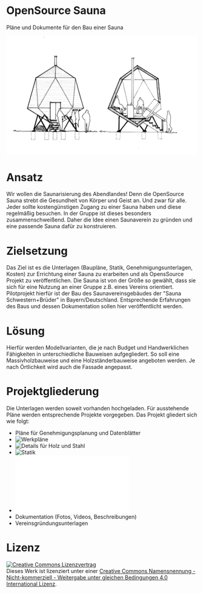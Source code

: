 # OpenSource Sauna
Pläne und Dokumente für den Bau einer Sauna

![OpenSourceSauna](OpenSourceSauna.jpg)

# Ansatz
Wir wollen die Saunarisierung des Abendlandes! Denn die OpenSource Sauna strebt die Gesundheit von Körper und Geist an. Und zwar für alle. Jeder sollte kostengünstigen Zugang zu einer Sauna haben und diese regelmäßig besuchen. In der Gruppe ist dieses besonders zusammenschweißend. Daher die Idee einen Saunaverein zu gründen und eine passende Sauna dafür zu konstruieren.

# Zielsetzung
Das Ziel ist es die Unterlagen (Baupläne, Statik, Genehmigungsunterlagen, Kosten) zur Errichtung einer Sauna zu erarbeiten und als OpensSource Projekt zu veröffentlichen. Die Sauna ist von der Größe so gewählt, dass sie sich für eine Nutzung an einer Gruppe z.B. eines Vereins orientiert. Pilotprojekt hierfür ist der Bau des Saunavereinsgebäudes der "Sauna Schwestern+Brüder" in Bayern/Deutschland. Entsprechende Erfahrungen des Baus und dessen Dokumentation sollen hier veröffentlicht werden.

# Lösung
Hierfür werden Modellvarianten, die je nach Budget und Handwerklichen Fähigkeiten in unterschiedliche Bauweisen aufgegliedert. So soll eine Massivholzbauweise und eine Holzständerbauweise angeboten werden. Je nach Örtlichkeit wird auch die Fassade angepasst.

# Projektgliederung
Die Unterlagen werden soweit vorhanden hochgeladen. Für ausstehende Pläne werden entsprechende Projekte vorgegeben. Das Projekt gliedert sich wie folgt:
- Pläne für Genehmigungsplanung und Datenblätter 
- ![Werkpläne](https://github.com/mailtosepp/OpenSourceSauna/issues/2)
- ![Details für Holz und Stahl](https://github.com/mailtosepp/OpenSourceSauna/issues/2) 
- ![Statik](https://github.com/mailtosepp/OpenSourceSauna/issues/3)
- ![Kostenberechnung](Kosten/Kosten.md)
- Dokumentation (Fotos, Videos, Beschreibungen)
- Vereinsgründungsunterlagen

# Lizenz
<a rel="license" href="http://creativecommons.org/licenses/by-nc-sa/4.0/"><img alt="Creative Commons Lizenzvertrag" style="border-width:0" src="https://i.creativecommons.org/l/by-nc-sa/4.0/88x31.png" /></a><br />Dieses Werk ist lizenziert unter einer <a rel="license" href="http://creativecommons.org/licenses/by-nc-sa/4.0/">Creative Commons Namensnennung - Nicht-kommerziell - Weitergabe unter gleichen Bedingungen 4.0 International Lizenz</a>.
